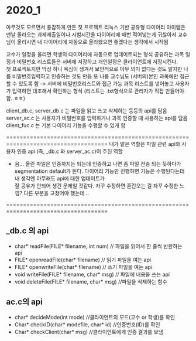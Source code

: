 # 2020_1

아무것도 모르면서 용감하게 만든 첫 프로젝트 리눅스 기반 공유형 다이어리
아이템은 맨날 올라오는 과제제출일이나 시험시간을 다이어리에 매번 적어넣는게 귀찮아서 교수님이 
올리시면 내 다이어리에 자동으로 올라왔으면 좋겠다는 생각에서 시작됨

교수가 일정을 올리면 학생의 다이어리에 자동으로 업데이트되는 형식
공유하는 과목 일정과 비밀번호 리스트들은 서버에 저장하고 개인일정은 클라이언트에 저장시킨다.  
첫 프로젝트지만 막상 하니 욕심이 생겨서 보안적으로 아무 의미 없다는 것도 알지만 나름 비밀번호입력하고 인증하는 것도 만듬
또 나름 교수님도 (서버의)본인 과목에만 접근할 수 있도록 함
-> 서버에 비밀번호리스트와 접근 가능 과목 리스트를 넣어놓고 사용자가 입력하면 대조해서 확인하는 형식
(리스트는 .txt형식으로 관리자가 직접 만들어야함..ㅎㅎ)

client_db.c, server_db.c 는 파일을 읽고 쓰고 삭제하는 등등의 api를 담음
server_ac.c 는 사용자가 비밀번호를 입력하거나 과목 인증할 때 사용하는 api를 담음
client_fuc.c 는 기본 다이어리 기능을 수행할 수 있게 함

====================================================================================
내가 맡은 역할은 파일 관련 api와 사용자 인증 api (즉, _db.c 와 server_ac.c)이 주된 역할
- 음... 올린 파일은 인증까지는 되는데 인증하고 나면 좀 파일 전송 되는 듯하다가 segmentation default가 뜬다.
다이어리 기능만 진행하면 기능은 수행된다는데 내 생각엔 아무래도 api에 대한 업데이트가   
잘 공유가 안되어 생긴 문제일 것같다. 자꾸 수정하면 혼란오는 걸 자꾸 수정한 느낌? 다른 부분을 고쳤어야 했는데 ..

====================================================================================
## _db.c 의 api
- char* readFile(FILE* filename, int num) // 파일을 읽어서 한 줄씩 반환하는 api
- FILE* openreadFile(char* filename) // 읽기 파일을 여는 api
- FILE* openwriteFile(char* filename) // 쓰기 파일을 여는 api
- void writeFile(FILE* filename, char* msg) // 파일에 내용을 쓰는 api
- void deleteFile(FILE* filename, char* msg) //파일을 삭제하는 함수

## ac.c의 api
- char* decideMode(int mode) //클라이언트의 모드(교수 or 학생)를 확인
- Char* checkID(char* modefile, char* id) //인증번호(ID)를 확인
- Char* checkClient(char* msg) //클라이언트에게 인증 결과를 보냄

